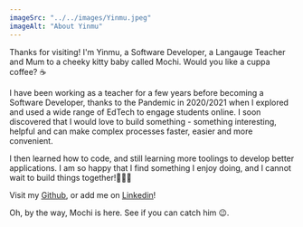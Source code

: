 ```yaml
---
imageSrc: "../../images/Yinmu.jpeg"
imageAlt: "About Yinmu"
---
```


Thanks for visiting! I'm Yinmu, a Software Developer, a Langauge Teacher and Mum to a cheeky kitty baby called Mochi. Would you like a cuppa coffee? ☕

I have been working as a teacher for a few years before becoming a Software Developer, thanks to the Pandemic in 2020/2021 when I explored and used a wide range of EdTech to engage students online. I soon discovered that I would love to build something - something interesting, helpful and can make complex processes faster, easier and more convenient.

I then learned how to code, and still learning more toolings to develop better applications. I am so happy that I find something I enjoy doing, and I cannot wait to build things together!👩🏻‍💻

Visit my <a href="https://github.com/ymcodespace" aria-label="External Link"><u>Github</u></a>, or add me on <a href="https://www.linkedin.com/in/yinmu-liu/" aria-label="External Link"><u>Linkedin</u></a>!

Oh, by the way, Mochi is here. See if you can catch him 😉.
